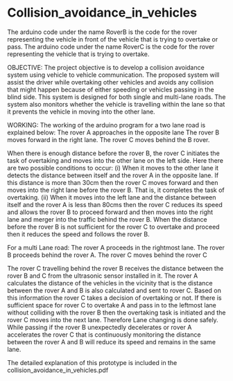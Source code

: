 # Collision_avoidance_in_vehicles
The arduino code under the name RoverB is the code for the rover representing the vehicle in front of the vehicle that is trying to overtake or pass.
The arduino code under the name RoverC is the code for the rover representing the vehicle that is trying to overtake.

OBJECTIVE:
The project objective is to develop a collision avoidance system using vehicle to vehicle communication. The proposed system will assist the driver while overtaking other vehicles and avoids any collision that might happen because of either
speeding or vehicles passing in the blind side. This system is designed for both single and multi-lane roads. The system also monitors whether the vehicle is travelling within the lane so that it prevents the vehicle in moving into the other lane.

WORKING:
The working of the arduino program for a two lane road is explained below:
The rover A approaches in the opposite lane
The rover B moves forward in the right lane.
The rover C moves behind the B rover.

When there is enough distance before the rover B, the rover C initiates the task of overtaking and moves
into the other lane on the left side. Here there are two possible conditions to occur:
(i) When it moves to the other lane it detects the distance between itself and the rover A in the opposite lane. If this distance is more than 30cm then the rover C moves forward and then moves into the right lane before the rover B. That is, it completes the
task of overtaking.
(ii) When it moves into the left lane and the distance between itself and the rover A is less than 80cms then the rover C reduces its speed and allows the rover B to proceed forward and then moves into the right lane and merger into the traffic behind the rover B.
When the distance before the rover B is not sufficient for the rover C to overtake and proceed then it reduces the speed and follows the rover B.

For a multi Lane road:
The rover A proceeds in the rightmost lane.
The rover B proceeds behind the rover A.
The rover C moves behind the rover C

The rover C travelling behind the rover B receives the distance between the rover B and C from the ultrasonic sensor installed in it.
The rover A calculates the distance of the vehicles in the vicinity that is the distance between the rover A and B is also calculated and sent to rover C. 
Based on this information the rover C takes a decision of overtaking or not. If there is sufficient space for rover C to overtake A and pass in to the leftmost lane without colliding with the rover B then the overtaking task is initiated and the
rover C moves into the next lane.
Therefore Lane changing is done safely. While passing if the rover B unexpectedly decelerates or rover A accelerates the rover C that is
continuously monitoring the distance between the rover A and B will reduce its speed and remains in the same lane.

The detailed explanation of this prototype is included in the collision_avoidance_in_vehicles.pdf
